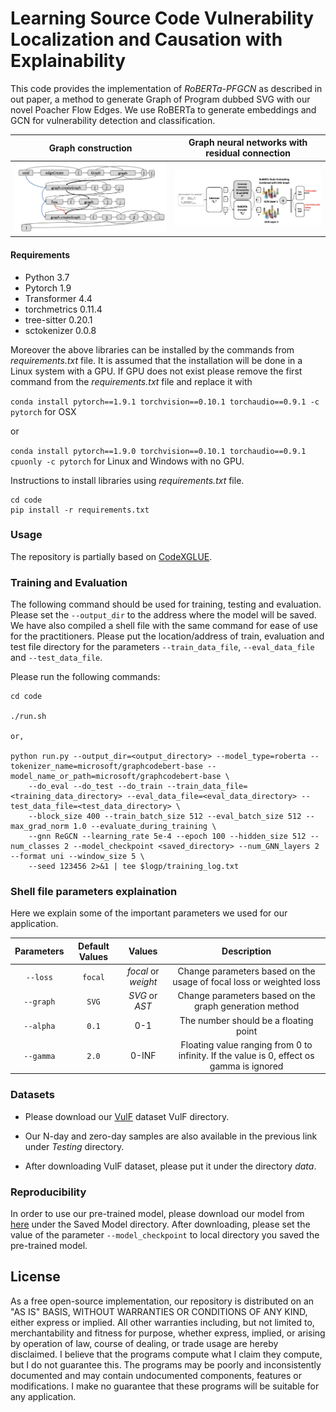 

# Learning Source Code Vulnerability Localization and Causation with Explainability

This code provides the implementation of *RoBERTa-PFGCN* as described in out paper, a method to generate Graph of 
Program dubbed SVG with our novel Poacher Flow Edges. We use RoBERTa to generate embeddings and GCN for vulnerability detection and classification.


Graph construction            |  Graph neural networks with residual connection
:-------------------------:|:-------------------------:
![](https://github.com/pial08/SemVulDet/blob/main/figures/graph.png)  |  ![](https://github.com/pial08/SemVulDet/blob/main/figures/arch.png)


#### Requirements
- Python 	3.7
- Pytorch 	1.9 
- Transformer 	4.4
- torchmetrics 0.11.4
- tree-sitter 0.20.1
- sctokenizer 0.0.8

Moreover the above libraries can be installed by the commands from *requirements.txt* file. It is assumed that the installation will be done in a Linux system with a GPU. If GPU does not exist please remove the first command from the *requirements.txt*  file and replace it with 

`conda install pytorch==1.9.1 torchvision==0.10.1 torchaudio==0.9.1 -c pytorch` for OSX

or 


`conda install pytorch==1.9.0 torchvision==0.10.1 torchaudio==0.9.1 cpuonly -c pytorch` for Linux and Windows with no GPU.

Instructions to install libraries using *requirements.txt* file.

```shell
cd code 
pip install -r requirements.txt
```


### Usage
The repository is partially based on [CodeXGLUE](https://github.com/microsoft/CodeXGLUE/tree/main/Code-Code/Defect-detection).


### Training and Evaluation
The following command should be used for training, testing and evaluation. Please set the ```--output_dir``` to the address where the model will be saved. We have also compiled a shell file with the same command for ease of use for the practitioners. Please put the location/address of train, evaluation and test file directory for the parameters
```--train_data_file```, ```--eval_data_file``` and ```--test_data_file```. 


Please run the following commands:

```shell
cd code

./run.sh

or,

python run.py --output_dir=<output_directory> --model_type=roberta --tokenizer_name=microsoft/graphcodebert-base --model_name_or_path=microsoft/graphcodebert-base \
	--do_eval --do_test --do_train --train_data_file=<training_data_directory> --eval_data_file=<eval_data_directory> --test_data_file=<test_data_directory> \
	--block_size 400 --train_batch_size 512 --eval_batch_size 512 --max_grad_norm 1.0 --evaluate_during_training \
	--gnn ReGCN --learning_rate 5e-4 --epoch 100 --hidden_size 512 --num_classes 2 --model_checkpoint <saved_directory> --num_GNN_layers 2 --format uni --window_size 5 \
	--seed 123456 2>&1 | tee $logp/training_log.txt

```

### Shell file parameters explaination
Here we explain some of the important parameters we used for our application. 

| Parameters | Default Values | Values | Description |
| :---:    | :---:   |:---:                | :---: |
| `--loss` | `focal` | *focal* or *weight* | Change parameters based on the usage of focal loss or weighted loss |
| `--graph`| `SVG`   | *SVG* or *AST* | Change parameters based on the graph generation method |
| `--alpha`| `0.1`   | 0-1 | The number should be a floating point |
| `--gamma`| `2.0`   | 0-INF | Floating value ranging from 0 to infinity. If the value is 0, effect os gamma is ignored |


### Datasets
- Please download our [VulF](https://drive.google.com/drive/folders/1d00kfEX6k1MhpxJtuFv5JqtlQTJfg03N?usp=sharing) dataset VulF directory.

- Our N-day and zero-day samples are also available in the previous link under *Testing* directory.
- After downloading VulF dataset, please put it under the directory *data*.

### Reproducibility
In order to use our pre-trained model, please download our model from [here](https://drive.google.com/drive/folders/1d00kfEX6k1MhpxJtuFv5JqtlQTJfg03N?usp=sharing) under the Saved Model directory. After downloading, please set the value of the parameter `--model_checkpoint` to local directory you saved the pre-trained model.



## License
As a free open-source implementation, our repository is distributed on an "AS IS" BASIS, WITHOUT WARRANTIES OR CONDITIONS OF ANY KIND, either express or implied. All other warranties including, but not limited to, merchantability and fitness for purpose, whether express, implied, or arising by operation of law, course of dealing, or trade usage are hereby disclaimed. I believe that the programs compute what I claim they compute, but I do not guarantee this. The programs may be poorly and inconsistently documented and may contain undocumented components, features or modifications. I make no guarantee that these programs will be suitable for any application.
